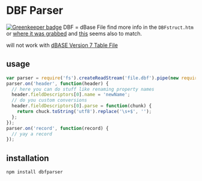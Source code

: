 # DBF Parser

[![Greenkeeper badge](https://badges.greenkeeper.io/Bonuspunkt/dbfParser.svg)](https://greenkeeper.io/)
DBF = dBase File
find more info in the `DBFstruct.htm` or [where it was grabbed](http://ulisse.elettra.trieste.it/services/doc/dbase/DBFstruct.htm) and [this](http://msdn.microsoft.com/en-us/library/aa975386) seems also to match.

will not work with [dBASE Version 7 Table File](http://www.dbase.com/Knowledgebase/INT/db7_file_fmt.htm)

## usage
```javascript
var parser = require('fs').createReadStream('file.dbf').pipe(new require('dbfparser')());
parser.on('header', function(header) {
  // here you can do stuff like renaming property names
  header.fieldDescriptors[0].name = 'newName';
  // do you custom conversions
  header.fieldDescriptors[0].parse = function(chunk) {
    return chuck.toString('utf8').replace('\s+$', '');
  };
});
parser.on('record', function(record) {
  // yay a record
});
```

## installation
```
npm install dbfparser
```